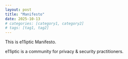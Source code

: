 ```yaml
---
layout: post
title: "Manifesto"
date: 2025-10-13
# categories: [category1, category2]
# tags: [tag1, tag2]
---
```


This is e11iptic Manifesto.

e11iptic is a community for privacy & security practitioners.
